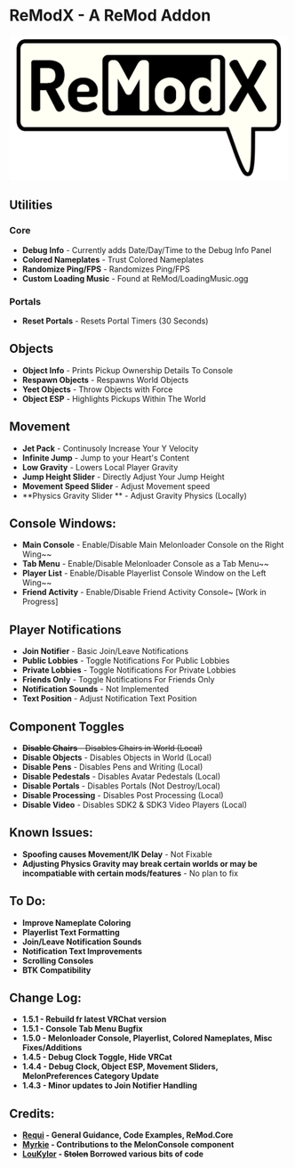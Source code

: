 # ReModX - A ReMod Addon
![ReModX](https://github.com/imxLucid/ReModX/raw/main/Resources/ReModX.png)

## Utilities
### Core
- **Debug Info** - Currently adds Date/Day/Time to the Debug Info Panel
- **Colored Nameplates** - Trust Colored Nameplates
- **Randomize Ping/FPS** - Randomizes Ping/FPS
- **Custom Loading Music** - Found at ReMod/LoadingMusic.ogg

### Portals
- **Reset Portals** - Resets Portal Timers (30 Seconds)

## Objects
- **Object Info** - Prints Pickup Ownership Details To Console
- **Respawn Objects** - Respawns World Objects
- **Yeet Objects** - Throw Objects with Force
- **Object ESP** - Highlights Pickups Within The World

## Movement
- **Jet Pack** - Continusoly Increase Your Y Velocity
- **Infinite Jump** - Jump to your Heart's Content
- **Low Gravity** - Lowers Local Player Gravity
- **Jump Height Slider** - Directly Adjust Your Jump Height
- **Movement Speed Slider** - Adjust Movement  speed
- **Physics Gravity Slider ** - Adjust Gravity Physics (Locally)

## Console Windows:
- **Main Console** - Enable/Disable Main Melonloader Console on the Right Wing~~
- **Tab Menu** - Enable/Disable Melonloader Console as a Tab Menu~~
- **Player List** - Enable/Disable Playerlist Console Window on the Left Wing~~
- **Friend Activity** - Enable/Disable Friend Activity Console~ [Work in Progress]

## Player Notifications
- **Join Notifier** - Basic Join/Leave Notifications
- **Public Lobbies** - Toggle Notifications For Public Lobbies
- **Private Lobbies** - Toggle Notifications For Private Lobbies
- **Friends Only** - Toggle Notifications For Friends Only
- **Notification Sounds** - Not Implemented
- **Text Position** - Adjust Notification Text Position

## Component Toggles
- ~~**Disable Chairs** - Disables Chairs in World (Local)~~
- **Disable Objects** - Disables Objects in World (Local)
- **Disable Pens** - Disables Pens and Writing (Local)
- **Disable Pedestals** - Disables Avatar Pedestals (Local)
- **Disable Portals** - Disables Portals (Not Destroy/Local)
- **Disable Processing** - Disables Post Processing (Local)
- **Disable Video** - Disables SDK2 & SDK3 Video Players (Local)

## Known Issues:
- **Spoofing causes Movement/IK Delay** - Not Fixable
- **Adjusting Physics Gravity may break certain worlds or may be incompatiable with certain mods/features** - No plan to fix

## To Do:
- **Improve Nameplate Coloring**
- **Playerlist Text Formatting**
- **Join/Leave Notification Sounds**
- **Notification Text Improvements**
- **Scrolling Consoles**
- **BTK Compatibility**

## Change Log:
- **1.5.1 - Rebuild fr latest VRChat version**
- **1.5.1 - Console Tab Menu Bugfix**
- **1.5.0 - Melonloader Console, Playerlist, Colored Nameplates,  Misc Fixes/Additions**
- **1.4.5 - Debug Clock Toggle, Hide VRCat**
- **1.4.4 - Debug Clock, Object ESP, Movement Sliders, MelonPreferences Category Update**
- **1.4.3 - Minor updates to Join Notifier Handling**

## Credits:
- **[Requi](https://github.com/RequiDev) - General Guidance, Code Examples, ReMod.Core**
- **[Myrkie](https://github.com/Myrkie) - Contributions to the MelonConsole component**
- **[LouKylor](https://github.com/loukylor) - ~~Stolen~~ Borrowed various bits of code**
